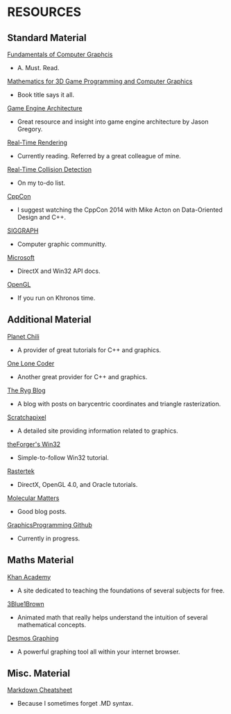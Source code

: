 # RESOURCES

## Standard Material

[Fundamentals of Computer Graphcis](https://www.oreilly.com/library/view/fundamentals-of-computer/9781482229417/)
- A. Must. Read.

[Mathematics for 3D Game Programming and Computer Graphics](http://mathfor3dgameprogramming.com/)
- Book title says it all.

[Game Engine Architecture](https://www.gameenginebook.com/)
- Great resource and insight into game engine architecture by Jason Gregory.

[Real-Time Rendering](http://www.realtimerendering.com/)
- Currently reading. Referred by a great colleague of mine.

[Real-Time Collision Detection](http://realtimecollisiondetection.net/books/rtcd/)
- On my to-do list.

[CppCon](https://cppcon.org/)
- I suggest watching the CppCon 2014 with Mike Acton on Data-Oriented Design and C++.

[SIGGRAPH](https://www.siggraph.org)
- Computer graphic communitty.

[Microsoft](https://docs.microsoft.com/en-us/windows/)
- DirectX and Win32 API docs.

[OpenGL](https://www.opengl.org/)
- If you run on Khronos time.

## Additional Material

[Planet Chili](https://patdash.planetchili.net/)
- A provider of great tutorials for C++ and graphics.

[One Lone Coder](https://onelonecoder.com/)
- Another great provider for C++ and graphics.

[The Ryg Blog](https://fgiesen.wordpress.com/2013/02/17/optimizing-sw-occlusion-culling-index/)
- A blog with posts on barycentric coordinates and triangle rasterization.

[Scratchapixel](http://www.scratchapixel.com/)
- A detailed site providing information related to graphics.

[theForger's Win32](http://www.winprog.org/tutorial/)
- Simple-to-follow Win32 tutorial.

[Rastertek](http://www.rastertek.com)
- DirectX, OpenGL 4.0, and Oracle tutorials.

[Molecular Matters](https://www.molecular-matters.com/)
- Good blog posts.

[GraphicsProgramming Github](https://github.com/GraphicsProgramming/resources)
- Currently in progress.

## Maths Material

[Khan Academy](https://www.khanacademy.org/)
- A site dedicated to teaching the foundations of several subjects for free.

[3Blue1Brown](https://www.3blue1brown.com/)
- Animated math that really helps understand the intuition of several mathematical concepts.

[Desmos Graphing](https://www.desmos.com/calculator)
- A powerful graphing tool all within your internet browser.

## Misc. Material

[Markdown Cheatsheet](https://github.com/adam-p/markdown-here/wiki/Markdown-Cheatsheet)
- Because I sometimes forget .MD syntax.